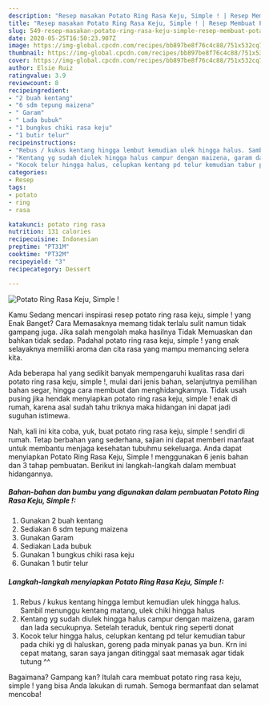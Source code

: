 ```yaml
---
description: "Resep masakan Potato Ring Rasa Keju, Simple ! | Resep Membuat Potato Ring Rasa Keju, Simple ! Yang Lezat Sekali"
title: "Resep masakan Potato Ring Rasa Keju, Simple ! | Resep Membuat Potato Ring Rasa Keju, Simple ! Yang Lezat Sekali"
slug: 549-resep-masakan-potato-ring-rasa-keju-simple-resep-membuat-potato-ring-rasa-keju-simple-yang-lezat-sekali
date: 2020-05-25T16:50:23.907Z
image: https://img-global.cpcdn.com/recipes/bb897be8f76c4c88/751x532cq70/potato-ring-rasa-keju-simple-foto-resep-utama.jpg
thumbnail: https://img-global.cpcdn.com/recipes/bb897be8f76c4c88/751x532cq70/potato-ring-rasa-keju-simple-foto-resep-utama.jpg
cover: https://img-global.cpcdn.com/recipes/bb897be8f76c4c88/751x532cq70/potato-ring-rasa-keju-simple-foto-resep-utama.jpg
author: Elsie Ruiz
ratingvalue: 3.9
reviewcount: 8
recipeingredient:
- "2 buah kentang"
- "6 sdm tepung maizena"
- " Garam"
- " Lada bubuk"
- "1 bungkus chiki rasa keju"
- "1 butir telur"
recipeinstructions:
- "Rebus / kukus kentang hingga lembut kemudian ulek hingga halus. Sambil menunggu kentang matang, ulek chiki hingga halus"
- "Kentang yg sudah diulek hingga halus campur dengan maizena, garam dan lada secukupnya. Setelah teraduk, bentuk ring seperti donat"
- "Kocok telur hingga halus, celupkan kentang pd telur kemudian tabur pada chiki yg di haluskan, goreng pada minyak panas ya bun. Krn ini cepat matang, saran saya jangan ditinggal saat memasak agar tidak tutung ^^"
categories:
- Resep
tags:
- potato
- ring
- rasa

katakunci: potato ring rasa 
nutrition: 131 calories
recipecuisine: Indonesian
preptime: "PT31M"
cooktime: "PT32M"
recipeyield: "3"
recipecategory: Dessert

---
```



![Potato Ring Rasa Keju, Simple !](https://img-global.cpcdn.com/recipes/bb897be8f76c4c88/751x532cq70/potato-ring-rasa-keju-simple-foto-resep-utama.jpg)

Kamu Sedang mencari inspirasi resep potato ring rasa keju, simple ! yang Enak Banget? Cara Memasaknya memang tidak terlalu sulit namun tidak gampang juga. Jika salah mengolah maka hasilnya Tidak Memuaskan dan bahkan tidak sedap. Padahal potato ring rasa keju, simple ! yang enak selayaknya memiliki aroma dan cita rasa yang mampu memancing selera kita.

Ada beberapa hal yang sedikit banyak mempengaruhi kualitas rasa dari potato ring rasa keju, simple !, mulai dari jenis bahan, selanjutnya pemilihan bahan segar, hingga cara membuat dan menghidangkannya. Tidak usah pusing jika hendak menyiapkan potato ring rasa keju, simple ! enak di rumah, karena asal sudah tahu triknya maka hidangan ini dapat jadi suguhan istimewa.




Nah, kali ini kita coba, yuk, buat potato ring rasa keju, simple ! sendiri di rumah. Tetap berbahan yang sederhana, sajian ini dapat memberi manfaat untuk membantu menjaga kesehatan tubuhmu sekeluarga. Anda dapat menyiapkan Potato Ring Rasa Keju, Simple ! menggunakan 6 jenis bahan dan 3 tahap pembuatan. Berikut ini langkah-langkah dalam membuat hidangannya.

<!--inarticleads1-->

##### Bahan-bahan dan bumbu yang digunakan dalam pembuatan Potato Ring Rasa Keju, Simple !:

1. Gunakan 2 buah kentang
1. Sediakan 6 sdm tepung maizena
1. Gunakan  Garam
1. Sediakan  Lada bubuk
1. Gunakan 1 bungkus chiki rasa keju
1. Gunakan 1 butir telur




<!--inarticleads2-->

##### Langkah-langkah menyiapkan Potato Ring Rasa Keju, Simple !:

1. Rebus / kukus kentang hingga lembut kemudian ulek hingga halus. Sambil menunggu kentang matang, ulek chiki hingga halus
1. Kentang yg sudah diulek hingga halus campur dengan maizena, garam dan lada secukupnya. Setelah teraduk, bentuk ring seperti donat
1. Kocok telur hingga halus, celupkan kentang pd telur kemudian tabur pada chiki yg di haluskan, goreng pada minyak panas ya bun. Krn ini cepat matang, saran saya jangan ditinggal saat memasak agar tidak tutung ^^




Bagaimana? Gampang kan? Itulah cara membuat potato ring rasa keju, simple ! yang bisa Anda lakukan di rumah. Semoga bermanfaat dan selamat mencoba!
